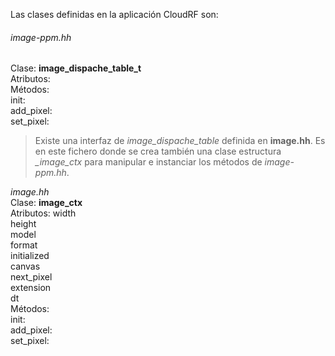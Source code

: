 Las clases definidas en la aplicación CloudRF son:

###### *image-ppm.hh*<br>
Clase: **image_dispache_table_t**<br>
Atributos:<br>
Métodos:<br>
init:<br>
add_pixel:<br>
set_pixel:<br>

> Existe una interfaz de *image_dispache_table* definida en **image.hh**. Es en este fichero donde se crea también una clase estructura *_image_ctx* para manipular e instanciar los métodos de *image-ppm.hh*.

*image.hh*<br>
Clase: **image_ctx**<br>
Atributos:
width<br>
height<br>
model<br>
format<br>
initialized<br>
canvas<br>
next_pixel<br>
extension<br>
dt<br>
Métodos:<br>
init:<br>
add_pixel:<br>
set_pixel:<br>
